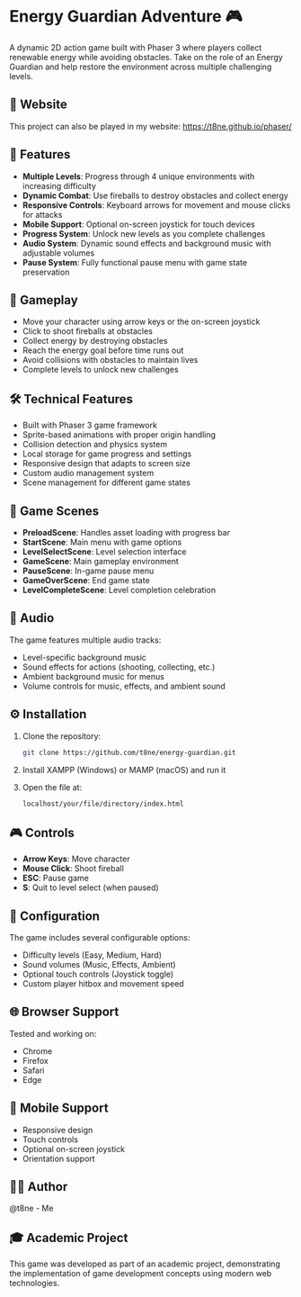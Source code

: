 # Energy Guardian Adventure 🎮

A dynamic 2D action game built with Phaser 3 where players collect renewable energy while avoiding obstacles. Take on the role of an Energy Guardian and help restore the environment across multiple challenging levels.

## 📍 Website

This project can also be played in my website: https://t8ne.github.io/phaser/

## 🌟 Features

- **Multiple Levels**: Progress through 4 unique environments with increasing difficulty
- **Dynamic Combat**: Use fireballs to destroy obstacles and collect energy
- **Responsive Controls**: Keyboard arrows for movement and mouse clicks for attacks
- **Mobile Support**: Optional on-screen joystick for touch devices
- **Progress System**: Unlock new levels as you complete challenges
- **Audio System**: Dynamic sound effects and background music with adjustable volumes
- **Pause System**: Fully functional pause menu with game state preservation

## 🎯 Gameplay

- Move your character using arrow keys or the on-screen joystick
- Click to shoot fireballs at obstacles
- Collect energy by destroying obstacles
- Reach the energy goal before time runs out
- Avoid collisions with obstacles to maintain lives
- Complete levels to unlock new challenges

## 🛠️ Technical Features

- Built with Phaser 3 game framework
- Sprite-based animations with proper origin handling
- Collision detection and physics system
- Local storage for game progress and settings
- Responsive design that adapts to screen size
- Custom audio management system
- Scene management for different game states

## 🎨 Game Scenes

- **PreloadScene**: Handles asset loading with progress bar
- **StartScene**: Main menu with game options
- **LevelSelectScene**: Level selection interface
- **GameScene**: Main gameplay environment
- **PauseScene**: In-game pause menu
- **GameOverScene**: End game state
- **LevelCompleteScene**: Level completion celebration

## 🎵 Audio

The game features multiple audio tracks:
- Level-specific background music
- Sound effects for actions (shooting, collecting, etc.)
- Ambient background music for menus
- Volume controls for music, effects, and ambient sound

## ⚙️ Installation

1. Clone the repository:
   ```bash
   git clone https://github.com/t8ne/energy-guardian.git
   ```

2. Install XAMPP (Windows) or MAMP (macOS) and run it

3. Open the file at:
   ```bash
   localhost/your/file/directory/index.html
   ```

## 🎮 Controls

- **Arrow Keys**: Move character
- **Mouse Click**: Shoot fireball
- **ESC**: Pause game
- **S**: Quit to level select (when paused)

## 🔧 Configuration

The game includes several configurable options:
- Difficulty levels (Easy, Medium, Hard)
- Sound volumes (Music, Effects, Ambient)
- Optional touch controls (Joystick toggle)
- Custom player hitbox and movement speed

## 🌐 Browser Support

Tested and working on:
- Chrome
- Firefox
- Safari
- Edge

## 📱 Mobile Support

- Responsive design
- Touch controls
- Optional on-screen joystick
- Orientation support

## 🙋‍♂️ Author

@t8ne - Me

## 🎓 Academic Project

This game was developed as part of an academic project, demonstrating the implementation of game development concepts using modern web technologies.
